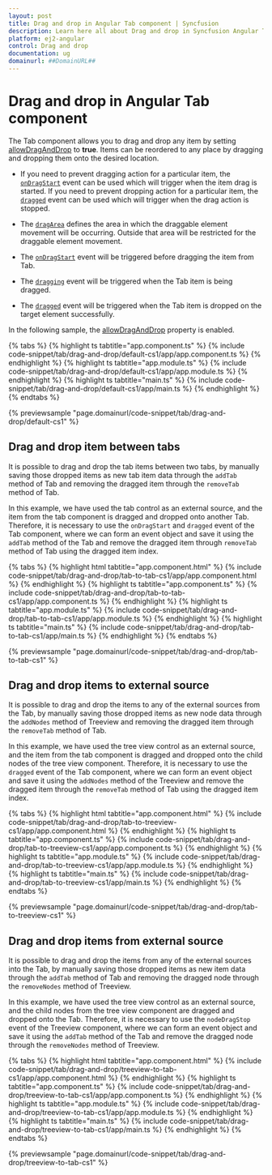 ```yaml
---
layout: post
title: Drag and drop in Angular Tab component | Syncfusion
description: Learn here all about Drag and drop in Syncfusion Angular Tab component of Syncfusion Essential JS 2 and more.
platform: ej2-angular
control: Drag and drop 
documentation: ug
domainurl: ##DomainURL##
---
```


# Drag and drop in Angular Tab component

The Tab component allows you to drag and drop any item by setting [allowDragAndDrop](https://ej2.syncfusion.com/angular/documentation/api/tab#allowdraganddrop)&nbsp;to **true**. Items can be reordered to any place by dragging and dropping them onto the desired location.

* If you need to prevent dragging action for a particular item, the [`onDragStart`](https://ej2.syncfusion.com/angular/documentation/api/tab#ondragstart) event can be used which will trigger when the item drag is started. If you need to prevent dropping action for a particular item, the [`dragged`](https://ej2.syncfusion.com/angular/documentation/api/tab#dragged) event can be used which will trigger when the drag action is stopped.

* The [`dragArea`](https://ej2.syncfusion.com/angular/documentation/api/tab#dragArea) defines the area in which the draggable element movement will be occurring. Outside that area will be restricted for the draggable element movement.

* The [`onDragStart`](https://ej2.syncfusion.com/angular/documentation/api/tab#ondragstart) event will be triggered before dragging the item from Tab.

* The [`dragging`](https://ej2.syncfusion.com/angular/documentation/api/tab#dragging) event will be triggered when the Tab item is being dragged.

* The [`dragged`](https://ej2.syncfusion.com/angular/documentation/api/tab#dragged) event will be triggered when the Tab item is dropped on the target element successfully.

In the following sample, the [allowDragAndDrop](https://ej2.syncfusion.com/angular/documentation/api/tab#allowdraganddrop) property is enabled.

{% tabs %}
{% highlight ts tabtitle="app.component.ts" %}
{% include code-snippet/tab/drag-and-drop/default-cs1/app/app.component.ts %}
{% endhighlight %}
{% highlight ts tabtitle="app.module.ts" %}
{% include code-snippet/tab/drag-and-drop/default-cs1/app/app.module.ts %}
{% endhighlight %}
{% highlight ts tabtitle="main.ts" %}
{% include code-snippet/tab/drag-and-drop/default-cs1/app/main.ts %}
{% endhighlight %}
{% endtabs %}
  
{% previewsample "page.domainurl/code-snippet/tab/drag-and-drop/default-cs1" %}

## Drag and drop item between tabs

It is possible to drag and drop the tab items between two tabs, by manually saving those dropped items as new tab item data through the `addTab` method of Tab and removing the dragged item through the `removeTab` method of Tab.

In this example, we have used the tab control as an external source, and the item from the tab component is dragged and dropped onto another Tab. Therefore, it is necessary to use the `onDragStart` and `dragged` event of the Tab component, where we can form an event object and save it using the `addTab` method of the Tab and remove the dragged item through `removeTab` method of Tab using the dragged item index.

{% tabs %}
{% highlight html tabtitle="app.component.html" %}
{% include code-snippet/tab/drag-and-drop/tab-to-tab-cs1/app/app.component.html %}
{% endhighlight %}
{% highlight ts tabtitle="app.component.ts" %}
{% include code-snippet/tab/drag-and-drop/tab-to-tab-cs1/app/app.component.ts %}
{% endhighlight %}
{% highlight ts tabtitle="app.module.ts" %}
{% include code-snippet/tab/drag-and-drop/tab-to-tab-cs1/app/app.module.ts %}
{% endhighlight %}
{% highlight ts tabtitle="main.ts" %}
{% include code-snippet/tab/drag-and-drop/tab-to-tab-cs1/app/main.ts %}
{% endhighlight %}
{% endtabs %}
  
{% previewsample "page.domainurl/code-snippet/tab/drag-and-drop/tab-to-tab-cs1" %}

## Drag and drop items to external source

It is possible to drag and drop the items to any of the external sources from the Tab, by manually saving those dropped items as new node data through the `addNodes` method of Treeview and removing the dragged item through the `removeTab` method of Tab.

In this example, we have used the tree view control as an external source, and the item from the tab component is dragged and dropped onto the child nodes of the tree view component. Therefore, it is necessary to use  the `dragged` event of the Tab component, where we can form an event object and save it using the `addNodes` method of the Treeview and remove the dragged item through the `removeTab` method of Tab using the dragged item index.

{% tabs %}
{% highlight html tabtitle="app.component.html" %}
{% include code-snippet/tab/drag-and-drop/tab-to-treeview-cs1/app/app.component.html %}
{% endhighlight %}
{% highlight ts tabtitle="app.component.ts" %}
{% include code-snippet/tab/drag-and-drop/tab-to-treeview-cs1/app/app.component.ts %}
{% endhighlight %}
{% highlight ts tabtitle="app.module.ts" %}
{% include code-snippet/tab/drag-and-drop/tab-to-treeview-cs1/app/app.module.ts %}
{% endhighlight %}
{% highlight ts tabtitle="main.ts" %}
{% include code-snippet/tab/drag-and-drop/tab-to-treeview-cs1/app/main.ts %}
{% endhighlight %}
{% endtabs %}
  
{% previewsample "page.domainurl/code-snippet/tab/drag-and-drop/tab-to-treeview-cs1" %}

## Drag and drop items from external source

It is possible to drag and drop the items from any of the external sources into the Tab, by manually saving those dropped items as new item data through the `addTab` method of Tab and removing the dragged node through the `removeNodes` method of Treeview.

In this example, we have used the tree view control as an external source, and the child nodes from the tree view component are dragged and dropped onto the Tab. Therefore, it is necessary to use the `nodeDragStop` event of the Treeview component, where we can form an event object and save it using the `addTab` method of the Tab and remove the dragged node through the `removeNodes` method of Treeview.

{% tabs %}
{% highlight html tabtitle="app.component.html" %}
{% include code-snippet/tab/drag-and-drop/treeview-to-tab-cs1/app/app.component.html %}
{% endhighlight %}
{% highlight ts tabtitle="app.component.ts" %}
{% include code-snippet/tab/drag-and-drop/treeview-to-tab-cs1/app/app.component.ts %}
{% endhighlight %}
{% highlight ts tabtitle="app.module.ts" %}
{% include code-snippet/tab/drag-and-drop/treeview-to-tab-cs1/app/app.module.ts %}
{% endhighlight %}
{% highlight ts tabtitle="main.ts" %}
{% include code-snippet/tab/drag-and-drop/treeview-to-tab-cs1/app/main.ts %}
{% endhighlight %}
{% endtabs %}
  
{% previewsample "page.domainurl/code-snippet/tab/drag-and-drop/treeview-to-tab-cs1" %}